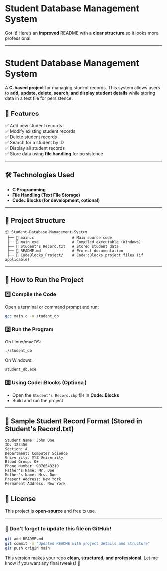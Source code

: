 # Student Database Management System  

Got it! Here’s an **improved** README with a **clear structure** so it looks more professional:  

---

# **Student Database Management System**  

A **C-based project** for managing student records. This system allows users to **add, update, delete, search, and display student details** while storing data in a text file for persistence.  

## 📌 **Features**  
✅ Add new student records  
✅ Modify existing student records  
✅ Delete student records  
✅ Search for a student by ID  
✅ Display all student records  
✅ Store data using **file handling** for persistence  

---

## 🛠 **Technologies Used**  
- **C Programming**  
- **File Handling (Text File Storage)**  
- **Code::Blocks (for development, optional)**  

---

## 📂 **Project Structure**  
```
📦 Student-Database-Management-System  
 ├── 📄 main.c                 # Main source code  
 ├── 📄 main.exe               # Compiled executable (Windows)  
 ├── 📄 Student's Record.txt   # Stored student data  
 ├── 📄 README.md              # Project documentation  
 ├── 📂 CodeBlocks_Project/    # Code::Blocks project files (if applicable)  
```

---

## 🚀 **How to Run the Project**  
### **1️⃣ Compile the Code**  
Open a terminal or command prompt and run:  
```sh
gcc main.c -o student_db
```

### **2️⃣ Run the Program**  
On Linux/macOS:  
```sh
./student_db
```  
On Windows:  
```sh
student_db.exe
```  

### **3️⃣ Using Code::Blocks (Optional)**  
- Open the `Student's Record.cbp` file in **Code::Blocks**  
- Build and run the project  

---

## 📝 **Sample Student Record Format (Stored in Student's Record.txt)**  
```
Student Name: John Doe  
ID: 123456  
Section: A  
Department: Computer Science  
University: XYZ University  
Blood Group: O+  
Phone Number: 9876543210  
Father's Name: Mr. Doe  
Mother's Name: Mrs. Doe  
Present Address: New York  
Permanent Address: New York  
```


## 📜 **License**  
This project is **open-source** and free to use.  

---

### **🔗 Don't forget to update this file on GitHub!**  
```sh
git add README.md  
git commit -m "Updated README with project details and structure"  
git push origin main  
```  

This version makes your repo **clean, structured, and professional**. Let me know if you want any final tweaks! 🚀


